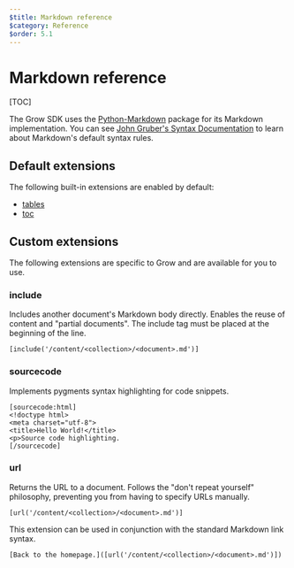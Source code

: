 ```yaml
---
$title: Markdown reference
$category: Reference
$order: 5.1
---
```

# Markdown reference

[TOC]

The Grow SDK uses the [Python-Markdown](https://github.com/waylan/Python-Markdown) package for its Markdown implementation. You can see [John Gruber's Syntax Documentation](http://daringfireball.net/projects/markdown/syntax) to learn about Markdown's default syntax rules.

## Default extensions

The following built-in extensions are enabled by default:

- [tables](http://pythonhosted.org/Markdown/extensions/tables.html)
- [toc](http://pythonhosted.org/Markdown/extensions/toc.html)

## Custom extensions

The following extensions are specific to Grow and are available for you to use.

### include

Includes another document's Markdown body directly. Enables the reuse of content and "partial documents". The include tag must be placed at the beginning of the line.

    [include('/content/<collection>/<document>.md')]

### sourcecode

Implements pygments syntax highlighting for code snippets.

    [​sourcecode:html]
    <!doctype html>
    <meta charset="utf-8">
    <title>Hello World!</title>
    <p>Source code highlighting.
    [/sourcecode]

### url

Returns the URL to a document. Follows the "don't repeat yourself" philosophy, preventing you from having to specify URLs manually.

    [url('/content/<collection>/<document>.md')]

This extension can be used in conjunction with the standard Markdown link syntax.

    [Back to the homepage.]([url('/content/<collection>/<document>.md')])
